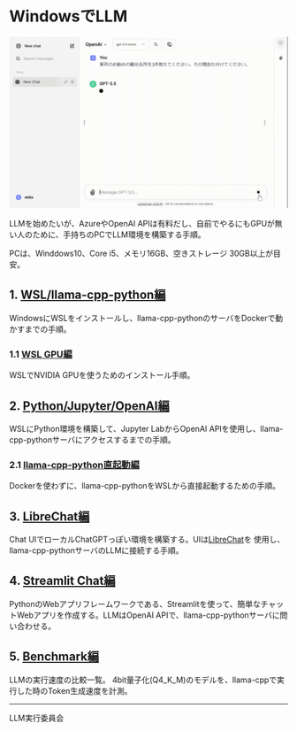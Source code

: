# WindowsでLLM
<img src="3.librechat/img/librechat.gif">

LLMを始めたいが、AzureやOpenAI APIは有料だし、自前でやるにもGPUが無い人のために、手持ちのPCでLLM環境を構築する手順。  

PCは、Winddows10、Core i5、メモリ16GB、空きストレージ 30GB以上が目安。

## 1. [WSL/llama-cpp-python編](1.WSL_llamacpp)
WindowsにWSLをインストールし、llama-cpp-pythonのサーバをDockerで動かすまでの手順。  

### 1.1 [WSL GPU編](1.WSL_llamacpp/1.1.WSL_GPU.md)
WSLでNVIDIA GPUを使うためのインストール手順。

## 2. [Python/Jupyter/OpenAI編](2.python_jupyter_openai)
WSLにPython環境を構築して、Jupyter LabからOpenAI APIを使用し、llama-cpp-pythonサーバにアクセスするまでの手順。

### 2.1 [llama-cpp-python直起動編](2.python_jupyter_openai/2.1.llama-cpp-python.md)
Dockerを使わずに、llama-cpp-pythonをWSLから直接起動するための手順。

## 3. [LibreChat編](3.librechat)
Chat UIでローカルChatGPTっぽい環境を構築する。UIは[LibreChat](https://github.com/danny-avila/LibreChat)を
使用し、llama-cpp-pythonサーバのLLMに接続する手順。

## 4. [Streamlit Chat編](4.streamlitchat)
PythonのWebアプリフレームワークである、Streamlitを使って、簡単なチャットWebアプリを作成する。LLMはOpenAI APIで、llama-cpp-pythonサーバに問い合わせる。

## 5. [Benchmark編](5.benchmark)
LLMの実行速度の比較一覧。
4bit量子化(Q4_K_M)のモデルを、llama-cppで実行した時のToken生成速度を計測。

<hr>

LLM実行委員会